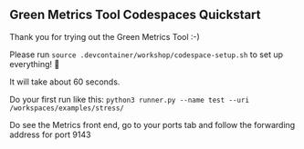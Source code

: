 ## Green Metrics Tool Codespaces Quickstart

Thank you for trying out the Green Metrics Tool :-)

Please run `source .devcontainer/workshop/codespace-setup.sh` to set up everything! 🚀

It will take about 60 seconds.

Do your first run like this: `python3 runner.py --name test --uri /workspaces/examples/stress/`

Do see the Metrics front end, go to your ports tab and follow the forwarding address for port 9143
